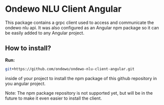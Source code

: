 # Ondewo NLU Client Angular #

This package contains a grpc client used to access and communicate the ondewo nlu api.
It was also configured as an Angular npm package so it can be easily added to any Angular project.

## How to install?

**Run:**
```bash
git+https://github.com/ondewo/ondewo-nlu-client-angular.git
```
inside of your project to install the npm package of this github repository in you angular project.

Note: The npm package repository is not supported yet, but will be in the future to make it even easier to install the client. 